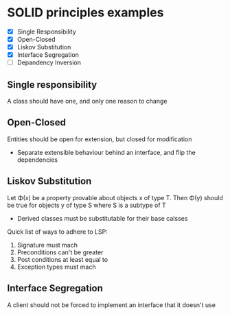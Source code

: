 # SOLID principles examples

- [x] Single Responsibility
- [x] Open-Closed
- [x] Liskov Substitution
- [x] Interface Segregation
- [ ] Depandency Inversion

## Single responsibility
A class should have one, and only one reason to change

## Open-Closed
Entities should be open for extension, but closed for modification
* Separate extensible behaviour behind an interface, and flip the dependencies

## Liskov Substitution
Let Φ(x) be a property provable about objects x of type T. Then Φ(y) should be true for objects y of type S where S is a subtype of T
* Derived classes must be substitutable for their base calsses

Quick list of ways to adhere to LSP:
1. Signature must mach
1. Preconditions can't be greater
1. Post conditions at least equal to
1. Exception types must mach

## Interface Segregation
A client should not be forced to implement an interface that it doesn't use
